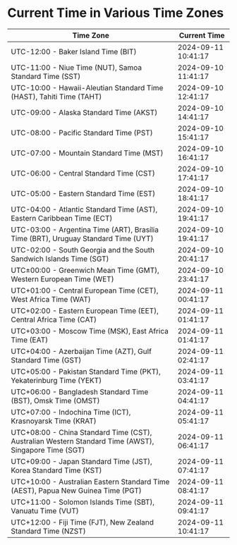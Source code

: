 # Current Time in Various Time Zones

| Time Zone | Current Time |
|-----------|--------------|
| UTC-12:00 - Baker Island Time (BIT) | 2024-09-11 10:41:17 |
| UTC-11:00 - Niue Time (NUT), Samoa Standard Time (SST) | 2024-09-10 11:41:17 |
| UTC-10:00 - Hawaii-Aleutian Standard Time (HAST), Tahiti Time (TAHT) | 2024-09-10 12:41:17 |
| UTC-09:00 - Alaska Standard Time (AKST) | 2024-09-10 14:41:17 |
| UTC-08:00 - Pacific Standard Time (PST) | 2024-09-10 15:41:17 |
| UTC-07:00 - Mountain Standard Time (MST) | 2024-09-10 16:41:17 |
| UTC-06:00 - Central Standard Time (CST) | 2024-09-10 17:41:17 |
| UTC-05:00 - Eastern Standard Time (EST) | 2024-09-10 18:41:17 |
| UTC-04:00 - Atlantic Standard Time (AST), Eastern Caribbean Time (ECT) | 2024-09-10 19:41:17 |
| UTC-03:00 - Argentina Time (ART), Brasília Time (BRT), Uruguay Standard Time (UYT) | 2024-09-10 19:41:17 |
| UTC-02:00 - South Georgia and the South Sandwich Islands Time (SGT) | 2024-09-10 20:41:17 |
| UTC±00:00 - Greenwich Mean Time (GMT), Western European Time (WET) | 2024-09-10 23:41:17 |
| UTC+01:00 - Central European Time (CET), West Africa Time (WAT) | 2024-09-11 00:41:17 |
| UTC+02:00 - Eastern European Time (EET), Central Africa Time (CAT) | 2024-09-11 01:41:17 |
| UTC+03:00 - Moscow Time (MSK), East Africa Time (EAT) | 2024-09-11 01:41:17 |
| UTC+04:00 - Azerbaijan Time (AZT), Gulf Standard Time (GST) | 2024-09-11 02:41:17 |
| UTC+05:00 - Pakistan Standard Time (PKT), Yekaterinburg Time (YEKT) | 2024-09-11 03:41:17 |
| UTC+06:00 - Bangladesh Standard Time (BST), Omsk Time (OMST) | 2024-09-11 04:41:17 |
| UTC+07:00 - Indochina Time (ICT), Krasnoyarsk Time (KRAT) | 2024-09-11 05:41:17 |
| UTC+08:00 - China Standard Time (CST), Australian Western Standard Time (AWST), Singapore Time (SGT) | 2024-09-11 06:41:17 |
| UTC+09:00 - Japan Standard Time (JST), Korea Standard Time (KST) | 2024-09-11 07:41:17 |
| UTC+10:00 - Australian Eastern Standard Time (AEST), Papua New Guinea Time (PGT) | 2024-09-11 08:41:17 |
| UTC+11:00 - Solomon Islands Time (SBT), Vanuatu Time (VUT) | 2024-09-11 09:41:17 |
| UTC+12:00 - Fiji Time (FJT), New Zealand Standard Time (NZST) | 2024-09-11 10:41:17 |
